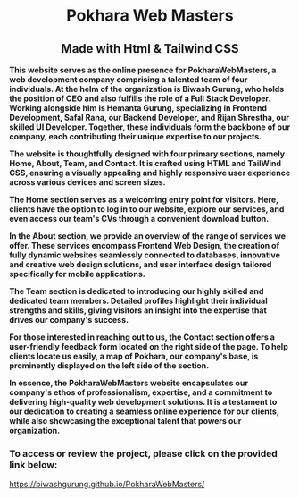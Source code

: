 <h1 align="center"> Pokhara Web Masters </h1>
<h2 align="center">Made with Html & Tailwind CSS</h2>

<p><strong>This website serves as the online presence for PokharaWebMasters, a web development company comprising a talented team of four individuals. At the helm of the organization is Biwash Gurung, who holds the position of CEO and also fulfills the role of a Full Stack Developer. Working alongside him is Hemanta Gurung, specializing in Frontend Development, Safal Rana, our Backend Developer, and Rijan Shrestha, our skilled UI Developer. Together, these individuals form the backbone of our company, each contributing their unique expertise to our projects.</strong></p>

<p><strong>The website is thoughtfully designed with four primary sections, namely Home, About, Team, and Contact. It is crafted using HTML and TailWind CSS, ensuring a visually appealing and highly responsive user experience across various devices and screen sizes.</strong></p>

<p><strong>The Home section serves as a welcoming entry point for visitors. Here, clients have the option to log in to our website, explore our services, and even access our team's CVs through a convenient download button.</strong></p>

<p><strong>In the About section, we provide an overview of the range of services we offer. These services encompass Frontend Web Design, the creation of fully dynamic websites seamlessly connected to databases, innovative and creative web design solutions, and user interface design tailored specifically for mobile applications.</strong></p>

<p><strong>The Team section is dedicated to introducing our highly skilled and dedicated team members. Detailed profiles highlight their individual strengths and skills, giving visitors an insight into the expertise that drives our company's success.</strong></p>

<p><strong>For those interested in reaching out to us, the Contact section offers a user-friendly feedback form located on the right side of the page. To help clients locate us easily, a map of Pokhara, our company's base, is prominently displayed on the left side of the section.</strong></p>

<p><strong>In essence, the PokharaWebMasters website encapsulates our company's ethos of professionalism, expertise, and a commitment to delivering high-quality web development solutions. It is a testament to our dedication to creating a seamless online experience for our clients, while also showcasing the exceptional talent that powers our organization.</strong></p>


<h3>To access or review the project, please click on the provided link below:</h3>


https://biwashgurung.github.io/PokharaWebMasters/